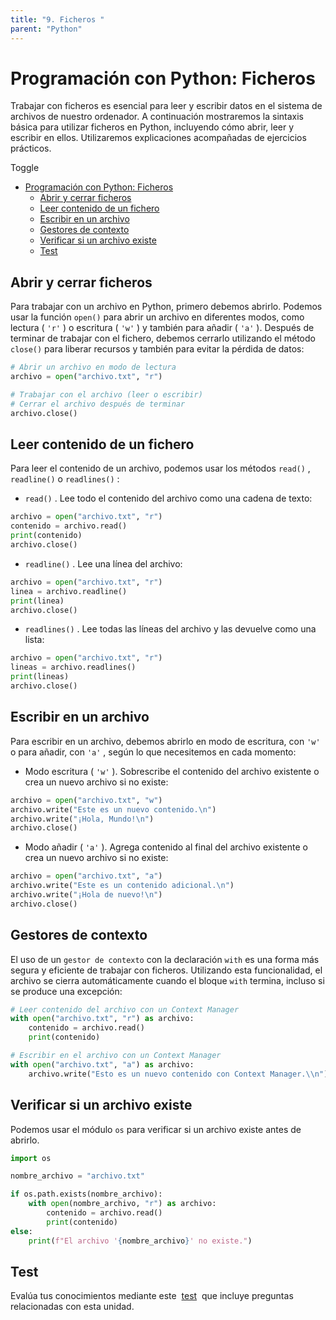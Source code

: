 ```yaml
---
title: "9. Ficheros "
parent: "Python"
---
```



Programación con Python: Ficheros
=================================

Trabajar con ficheros es esencial para leer y escribir datos en el sistema de archivos de nuestro ordenador. A continuación mostraremos la sintaxis básica para utilizar ficheros en Python, incluyendo cómo abrir, leer y escribir en ellos. Utilizaremos explicaciones acompañadas de ejercicios prácticos.

Toggle 

- [Programación con Python: Ficheros](#programación-con-python-ficheros)
  - [Abrir y cerrar ficheros](#abrir-y-cerrar-ficheros)
  - [Leer contenido de un fichero](#leer-contenido-de-un-fichero)
  - [Escribir en un archivo](#escribir-en-un-archivo)
  - [Gestores de contexto](#gestores-de-contexto)
  - [Verificar si un archivo existe](#verificar-si-un-archivo-existe)
  - [Test](#test)

Abrir y cerrar ficheros
-----------------------

Para trabajar con un archivo en Python, primero debemos abrirlo. Podemos usar la función `open()` para abrir un archivo en diferentes modos, como lectura ( `'r'` ) o escritura ( `'w'` ) y también para añadir ( `'a'` ). Después de terminar de trabajar con el fichero, debemos cerrarlo utilizando el método `close()` para liberar recursos y también para evitar la pérdida de datos:
```python
# Abrir un archivo en modo de lectura
archivo = open("archivo.txt", "r")

# Trabajar con el archivo (leer o escribir)
# Cerrar el archivo después de terminar
archivo.close()
```
Leer contenido de un fichero
----------------------------

Para leer el contenido de un archivo, podemos usar los métodos `read()` , `readline()` o `readlines()` :

*   `read()` . Lee todo el contenido del archivo como una cadena de texto:
```python
archivo = open("archivo.txt", "r")
contenido = archivo.read()
print(contenido)
archivo.close()
```
*   `readline()` . Lee una línea del archivo:
```python
archivo = open("archivo.txt", "r")
linea = archivo.readline()
print(linea)
archivo.close()
```
*   `readlines()` . Lee todas las líneas del archivo y las devuelve como una lista:
```python
archivo = open("archivo.txt", "r")
lineas = archivo.readlines()
print(lineas)
archivo.close()
```
Escribir en un archivo
----------------------

Para escribir en un archivo, debemos abrirlo en modo de escritura, con `'w'` o para añadir, con `'a'` , según lo que necesitemos en cada momento:

*   Modo escritura ( `'w'` ). Sobrescribe el contenido del archivo existente o crea un nuevo archivo si no existe:
```python
archivo = open("archivo.txt", "w")
archivo.write("Este es un nuevo contenido.\n")
archivo.write("¡Hola, Mundo!\n")
archivo.close()
```
*   Modo añadir ( `'a'` ). Agrega contenido al final del archivo existente o crea un nuevo archivo si no existe:
```python
archivo = open("archivo.txt", "a")
archivo.write("Este es un contenido adicional.\n")
archivo.write("¡Hola de nuevo!\n")
archivo.close()
```
Gestores de contexto
--------------------

El uso de un `gestor de contexto` con la declaración `with` es una forma más segura y eficiente de trabajar con ficheros. Utilizando esta funcionalidad, el archivo se cierra automáticamente cuando el bloque `with` termina, incluso si se produce una excepción:
```python
# Leer contenido del archivo con un Context Manager
with open("archivo.txt", "r") as archivo:
    contenido = archivo.read()
    print(contenido)

# Escribir en el archivo con un Context Manager
with open("archivo.txt", "a") as archivo:
    archivo.write("Esto es un nuevo contenido con Context Manager.\\n")
```
Verificar si un archivo existe
------------------------------

Podemos usar el módulo `os` para verificar si un archivo existe antes de abrirlo.
```python
import os

nombre_archivo = "archivo.txt"

if os.path.exists(nombre_archivo):
    with open(nombre_archivo, "r") as archivo:
        contenido = archivo.read()
        print(contenido)
else:
    print(f"El archivo '{nombre_archivo}' no existe.")
```
Test
----

Evalúa tus conocimientos mediante este  [test](https://trivial.pro/preguntas/informatica/python-ficheros/1)  que incluye preguntas relacionadas con esta unidad.